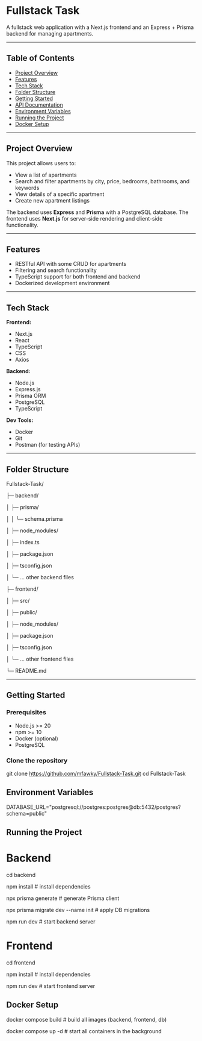 # Fullstack Task

A fullstack web application with a Next.js frontend and an Express + Prisma backend for managing apartments.

---

## Table of Contents

- [Project Overview](#project-overview)
- [Features](#features)
- [Tech Stack](#tech-stack)
- [Folder Structure](#folder-structure)
- [Getting Started](#getting-started)
- [API Documentation](#api-documentation)
- [Environment Variables](#environment-variables)
- [Running the Project](#running-the-project)
- [Docker Setup](#docker-setup)

---

## Project Overview

This project allows users to:

- View a list of apartments
- Search and filter apartments by city, price, bedrooms, bathrooms, and keywords
- View details of a specific apartment
- Create new apartment listings

The backend uses **Express** and **Prisma** with a PostgreSQL database. The frontend uses **Next.js** for server-side rendering and client-side functionality.

---

## Features

- RESTful API with some CRUD for apartments
- Filtering and search functionality
- TypeScript support for both frontend and backend
- Dockerized development environment
---

## Tech Stack

**Frontend:**

- Next.js
- React
- TypeScript
- CSS
- Axios

**Backend:**

- Node.js
- Express.js
- Prisma ORM
- PostgreSQL
- TypeScript

**Dev Tools:**

- Docker
- Git
- Postman (for testing APIs)

---

## Folder Structure
Fullstack-Task/

├─ backend/

│ ├─ prisma/

│ │ └─ schema.prisma

│ ├─ node_modules/

│ ├─ index.ts

│ ├─ package.json

│ ├─ tsconfig.json

│ └─ ... other backend files

├─ frontend/

│ ├─ src/

│ ├─ public/

│ ├─ node_modules/

│ ├─ package.json

│ ├─ tsconfig.json

│ └─ ... other frontend files

└─ README.md


---

## Getting Started

### Prerequisites
- Node.js >= 20
- npm >= 10
- Docker (optional)
- PostgreSQL

### Clone the repository
git clone https://github.com/mfawky/Fullstack-Task.git
cd Fullstack-Task


## Environment Variables
DATABASE_URL="postgresql://postgres:postgres@db:5432/postgres?schema=public"

## Running the Project
# Backend
cd backend

npm install                  # install dependencies

npx prisma generate          # generate Prisma client

npx prisma migrate dev --name init   # apply DB migrations

npm run dev                  # start backend server

# Frontend
cd frontend

npm install                  # install dependencies

npm run dev                  # start frontend server


## Docker Setup
docker compose build   # build all images (backend, frontend, db)

docker compose up -d   # start all containers in the background
